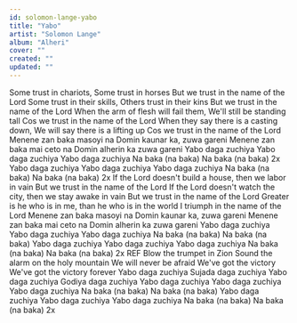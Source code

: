 ```yaml
---
id: solomon-lange-yabo
title: "Yabo"
artist: "Solomon Lange"
album: "Alheri"
cover: ""
created: ""
updated: ""
---
```


Some trust in chariots,
Some trust in horses 
But we trust in the name of the Lord 
Some trust in their skills,
Others trust in their kins 
But we trust in the name of the Lord 
When the arm of flesh will fail them,
We'll still be standing tall 
Cos we trust in the name of the Lord 
When they say there is a casting down,
We will say there is a lifting up 
Cos we trust in the name of the Lord 
Menene zan baka masoyi na 
Domin kaunar ka, zuwa gareni 
Menene zan baka mai ceto na 
Domin alherin ka zuwa gareni 
Yabo daga zuchiya 
Yabo daga zuchiya 
Yabo daga zuchiya 
Na baka (na baka) 
Na baka (na baka) 2x
Yabo daga zuchiya 
Yabo daga zuchiya 
Yabo daga zuchiya 
Na baka (na baka) 
Na baka (na baka) 2x
If the Lord doesn't build a house, then we labor in vain 
But we trust in the name of the Lord 
If the Lord doesn't watch the city, then we stay awake in vain
But we trust in the name of the Lord 
Greater is he who is in me, than he who is in the world 
I triumph in the name of the Lord 
Menene zan baka masoyi na 
Domin kaunar ka, zuwa gareni 
Menene zan baka mai ceto na 
Domin alherin ka zuwa gareni
Yabo daga zuchiya 
Yabo daga zuchiya 
Yabo daga zuchiya 
Na baka (na baka) 
Na baka (na baka) 
Yabo daga zuchiya 
Yabo daga zuchiya 
Yabo daga zuchiya 
Na baka (na baka) 
Na baka (na baka) 2x
REF
Blow the trumpet in Zion 
Sound the alarm on the holy mountain 
We will never be afraid
We've got the victory 
We've got the victory forever 
Yabo daga zuchiya 
Sujada daga zuchiya 
Yabo daga zuchiya 
Godiya daga zuchiya
Yabo daga zuchiya 
Yabo daga zuchiya 
Yabo daga zuchiya 
Na baka (na baka) 
Na baka (na baka) 
Yabo daga zuchiya 
Yabo daga zuchiya 
Yabo daga zuchiya 
Na baka (na baka) 
Na baka (na baka) 2x